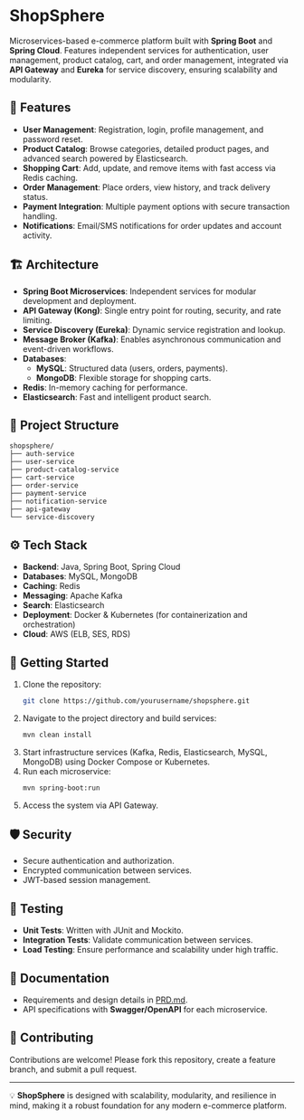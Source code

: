 # ShopSphere

Microservices-based e-commerce platform built with **Spring Boot** and **Spring Cloud**. Features independent services for authentication, user management, product catalog, cart, and order management, integrated via **API Gateway** and **Eureka** for service discovery, ensuring scalability and modularity.

## 🚀 Features
- **User Management**: Registration, login, profile management, and password reset.
- **Product Catalog**: Browse categories, detailed product pages, and advanced search powered by Elasticsearch.
- **Shopping Cart**: Add, update, and remove items with fast access via Redis caching.
- **Order Management**: Place orders, view history, and track delivery status.
- **Payment Integration**: Multiple payment options with secure transaction handling.
- **Notifications**: Email/SMS notifications for order updates and account activity.

## 🏗️ Architecture
- **Spring Boot Microservices**: Independent services for modular development and deployment.
- **API Gateway (Kong)**: Single entry point for routing, security, and rate limiting.
- **Service Discovery (Eureka)**: Dynamic service registration and lookup.
- **Message Broker (Kafka)**: Enables asynchronous communication and event-driven workflows.
- **Databases**:
  - **MySQL**: Structured data (users, orders, payments).
  - **MongoDB**: Flexible storage for shopping carts.
- **Redis**: In-memory caching for performance.
- **Elasticsearch**: Fast and intelligent product search.

## 📂 Project Structure
```
shopsphere/
├── auth-service
├── user-service
├── product-catalog-service
├── cart-service
├── order-service
├── payment-service
├── notification-service
├── api-gateway
└── service-discovery
```

## ⚙️ Tech Stack
- **Backend**: Java, Spring Boot, Spring Cloud
- **Databases**: MySQL, MongoDB
- **Caching**: Redis
- **Messaging**: Apache Kafka
- **Search**: Elasticsearch
- **Deployment**: Docker & Kubernetes (for containerization and orchestration)
- **Cloud**: AWS (ELB, SES, RDS)

## 📌 Getting Started
1. Clone the repository:
   ```bash
   git clone https://github.com/yourusername/shopsphere.git
   ```
2. Navigate to the project directory and build services:
   ```bash
   mvn clean install
   ```
3. Start infrastructure services (Kafka, Redis, Elasticsearch, MySQL, MongoDB) using Docker Compose or Kubernetes.
4. Run each microservice:
   ```bash
   mvn spring-boot:run
   ```
5. Access the system via API Gateway.

## 🛡️ Security
- Secure authentication and authorization.
- Encrypted communication between services.
- JWT-based session management.

## 🧪 Testing
- **Unit Tests**: Written with JUnit and Mockito.
- **Integration Tests**: Validate communication between services.
- **Load Testing**: Ensure performance and scalability under high traffic.

## 📖 Documentation
- Requirements and design details in [PRD.md](./prd.md).
- API specifications with **Swagger/OpenAPI** for each microservice.

## 🤝 Contributing
Contributions are welcome! Please fork this repository, create a feature branch, and submit a pull request.

---

💡 **ShopSphere** is designed with scalability, modularity, and resilience in mind, making it a robust foundation for any modern e-commerce platform.
